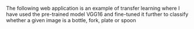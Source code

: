  The following web application is an example of transfer learning where I have used the pre-trained model VGG16 and fine-tuned it further to classify whether a given image is a bottle, fork, plate or spoon
